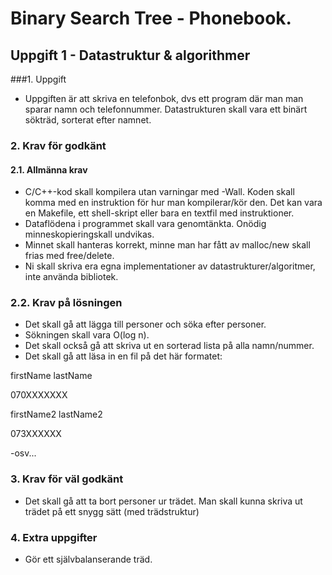 # Binary Search Tree - Phonebook.
## Uppgift 1 - Datastruktur & algorithmer

###1. Uppgift
- Uppgiften är att skriva en telefonbok, dvs ett program där man man sparar
namn och telefonnummer. Datastrukturen skall vara ett binärt sökträd, sorterat
efter namnet.

### 2. Krav för godkänt
#### 2.1. Allmänna krav
 
- C/C++-kod skall kompilera utan varningar med -Wall.
Koden skall komma med en instruktion för hur man kompilerar/kör den. Det
kan vara en Makefile, ett shell-skript eller bara en textfil med instruktioner.
- Dataflödena i programmet skall vara genomtänkta. Onödig minneskopieringskall undvikas.
- Minnet skall hanteras korrekt, minne man har fått av malloc/new skall frias med free/delete.
- Ni skall skriva era egna implementationer av datastrukturer/algoritmer, inte använda bibliotek.

### 2.2. Krav på lösningen

- Det skall gå att lägga till personer och söka efter personer. 
- Sökningen skall vara O(log n). 
- Det skall också gå att skriva ut en sorterad lista på alla namn/nummer. 
- Det skall gå att läsa in en fil på det här formatet:


firstName lastName

070XXXXXXX

firstName2 lastName2

073XXXXXX

-osv...


### 3. Krav för väl godkänt
- Det skall gå att ta bort personer ur trädet. Man skall kunna skriva ut trädet
på ett snygg sätt (med trädstruktur)

### 4. Extra uppgifter
- Gör ett självbalanserande träd.
